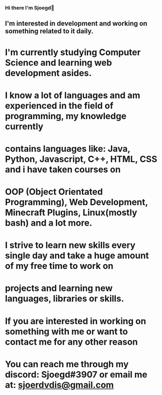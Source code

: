 ### Hi there I'm Sjoegd👋
## I'm interested in development and working on something related to it daily.

# I'm currently studying Computer Science and learning web development asides.
# I know a lot of languages and am experienced in the field of programming, my knowledge currently
# contains languages like: Java, Python, Javascript, C++, HTML, CSS and i have taken courses on
# OOP (Object Orientated Programming), Web Development, Minecraft Plugins, Linux(mostly bash) and a lot more.

# I strive to learn new skills every single day and take a huge amount of my free time to work on
# projects and learning new languages, libraries or skills.

# If you are interested in working on something with me or want to contact me for any other reason
# You can reach me through my discord: Sjoegd#3907 or email me at: sjoerdvdis@gmail.com

